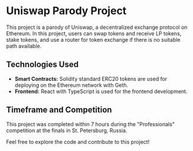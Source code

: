 # Uniswap Parody Project

This project is a parody of Uniswap, a decentralized exchange protocol on Ethereum. In this project, users can swap tokens and receive LP tokens, stake tokens, and use a router for token exchange if there is no suitable path available.

## Technologies Used

- **Smart Contracts:** Solidity standard ERC20 tokens are used for deploying on the Ethereum network with Geth.
- **Frontend:** React with TypeScript is used for the frontend development.

## Timeframe and Competition

This project was completed within 7 hours during the "Professionals" competition at the finals in St. Petersburg, Russia.

Feel free to explore the code and contribute to this project!

